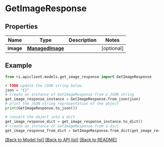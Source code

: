 # GetImageResponse


## Properties

Name | Type | Description | Notes
------------ | ------------- | ------------- | -------------
**image** | [**ManagedImage**](ManagedImage.md) |  | [optional] 

## Example

```python
from ri.apiclient.models.get_image_response import GetImageResponse

# TODO update the JSON string below
json = "{}"
# create an instance of GetImageResponse from a JSON string
get_image_response_instance = GetImageResponse.from_json(json)
# print the JSON string representation of the object
print(GetImageResponse.to_json())

# convert the object into a dict
get_image_response_dict = get_image_response_instance.to_dict()
# create an instance of GetImageResponse from a dict
get_image_response_from_dict = GetImageResponse.from_dict(get_image_response_dict)
```
[[Back to Model list]](../README.md#documentation-for-models) [[Back to API list]](../README.md#documentation-for-api-endpoints) [[Back to README]](../README.md)

